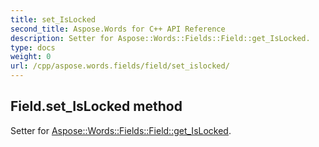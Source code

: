 ```yaml
---
title: set_IsLocked
second_title: Aspose.Words for C++ API Reference
description: Setter for Aspose::Words::Fields::Field::get_IsLocked. 
type: docs
weight: 0
url: /cpp/aspose.words.fields/field/set_islocked/
---
```

## Field.set_IsLocked method


Setter for [Aspose::Words::Fields::Field::get_IsLocked](./get_islocked/).

